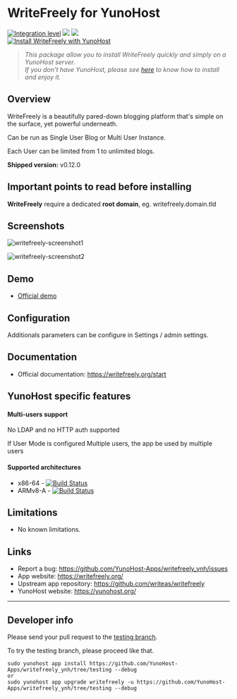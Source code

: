 # WriteFreely for YunoHost

[![Integration level](https://dash.yunohost.org/integration/writefreely.svg)](https://dash.yunohost.org/appci/app/writefreely) ![](https://ci-apps.yunohost.org/ci/badges/writefreely.status.svg) ![](https://ci-apps.yunohost.org/ci/badges/writefreely.maintain.svg)  
[![Install WriteFreely with YunoHost](https://install-app.yunohost.org/install-with-yunohost.svg)](https://install-app.yunohost.org/?app=writefreely)

> *This package allow you to install WriteFreely quickly and simply on a YunoHost server.  
If you don't have YunoHost, please see [here](https://yunohost.org/#/install) to know how to install and enjoy it.*

## Overview
WriteFreely is a beautifully pared-down blogging platform that's simple on the surface, yet powerful underneath.

Can be run as Single User Blog or Multi User Instance.

Each User can be limited from 1 to unlimited blogs.

**Shipped version:** v0.12.0

## Important points to read before installing

**WriteFreely** require a dedicated **root domain**, eg. writefreely.domain.tld

## Screenshots

![writefreely-screenshot1](https://user-images.githubusercontent.com/30271971/52228565-fa4ab300-28b2-11e9-8983-3eb8cdbc2262.png)

![writefreely-screenshot2](https://user-images.githubusercontent.com/30271971/52228579-00409400-28b3-11e9-8a1c-7625494c8747.png)

## Demo

* [Official demo](https://write.as/new)

## Configuration

Additionals parameters can be configure in Settings / admin settings.

## Documentation

 * Official documentation: https://writefreely.org/start

## YunoHost specific features

#### Multi-users support

No LDAP and no HTTP auth supported

If User Mode is configured Multiple users, the app be used by multiple users

#### Supported architectures

* x86-64 - [![Build Status](https://ci-apps.yunohost.org/ci/logs/writefreely%20%28Apps%29.svg)](https://ci-apps.yunohost.org/ci/apps/writefreely/)
* ARMv8-A - [![Build Status](https://ci-apps-arm.yunohost.org/ci/logs/writefreely%20%28Apps%29.svg)](https://ci-apps-arm.yunohost.org/ci/apps/writefreely/)

## Limitations

* No known limitations.

## Links

 * Report a bug: https://github.com/YunoHost-Apps/writefreely_ynh/issues
 * App website: https://writefreely.org/
 * Upstream app repository: https://github.com/writeas/writefreely
 * YunoHost website: https://yunohost.org/

---

## Developer info

Please send your pull request to the [testing branch](https://github.com/YunoHost-Apps/writefreely_ynh/tree/testing).

To try the testing branch, please proceed like that.
```
sudo yunohost app install https://github.com/YunoHost-Apps/writefreely_ynh/tree/testing --debug
or
sudo yunohost app upgrade writefreely -u https://github.com/YunoHost-Apps/writefreely_ynh/tree/testing --debug
```

